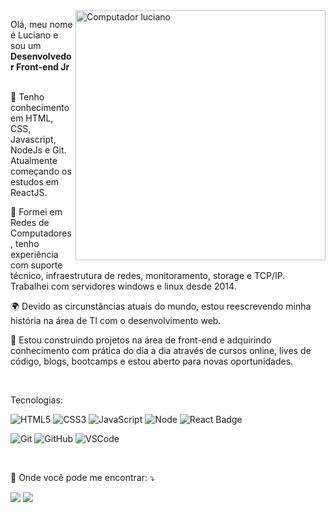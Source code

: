 <img src="https://raw.githubusercontent.com/MicaelliMedeiros/micaellimedeiros/master/image/computer-illustration.png" min-width="400px" max-width="400px" width="400px" align="right" alt="Computador luciano">

<p align="left"> 
  Olá, meu nome é Luciano e sou um <strong>Desenvolvedor Front-end Jr</strong><br><br>

  🌱 Tenho conhecimento em HTML, CSS, Javascript,  NodeJs e Git. Atualmente começando os estudos em ReactJS. 
  
  📜 Formei em Redes de Computadores, tenho experiência com suporte técnico, infraestrutura de redes, monitoramento, storage e TCP/IP. Trabalhei com servidores windows e linux desde 2014.
  
  🌍 Devido as circunstâncias atuais do mundo, estou reescrevendo minha história na área de TI com o  desenvolvimento web. 

  🚀 Estou construindo projetos na área de front-end e adquirindo conhecimento com prática do dia a dia através de cursos online, lives de código, blogs, bootcamps e estou aberto para novas oportunidades.

</p>
<br>
<p align="left">
   Tecnologias: <br>
  
![HTML5](https://img.shields.io/badge/-HTML5-E34F26?logo=html5&logoColor=white)
![CSS3](https://img.shields.io/badge/-CSS3-1572B6?logo=css3)
![JavaScript](https://img.shields.io/badge/-JavaScript-yellow?logo=javascript) 
![Node](https://img.shields.io/badge/-nodejs-green?logo=node) 
![React Badge](https://img.shields.io/badge/-ReactJS-%2361DAFB?logo=react&logoColor=white)<br>


![Git](https://img.shields.io/badge/-Git-black?logo=git)
![GitHub](https://img.shields.io/badge/-GitHub-181717?logo=github)
![VSCode](https://img.shields.io/badge/-VSCode-007ACC?logo=visual-studio-code&logoColor=white)

</p>
<br>

<p align="left">
  💌 Onde você pode me encontrar: ⤵️
</p>

<p align="left">
  <a href="mailto:lucianojuniorarl@gmail.com" alt="Gmail">
  <img src="https://img.shields.io/badge/-Gmail-FF0000?style=flat-square&labelColor=FF0000&logo=gmail&logoColor=white&link=lucianojuniorarl@gmail.com" /></a>
  
  <a href="https://www.linkedin.com/in/luciano-junior-dev/" alt="Linkedin">
  <img src="https://img.shields.io/badge/-Linkedin-0e76a8?style=flat-square&logo=Linkedin&logoColor=white&link=https://www.linkedin.com/in/luciano-junior-dev/" /></a>



 

